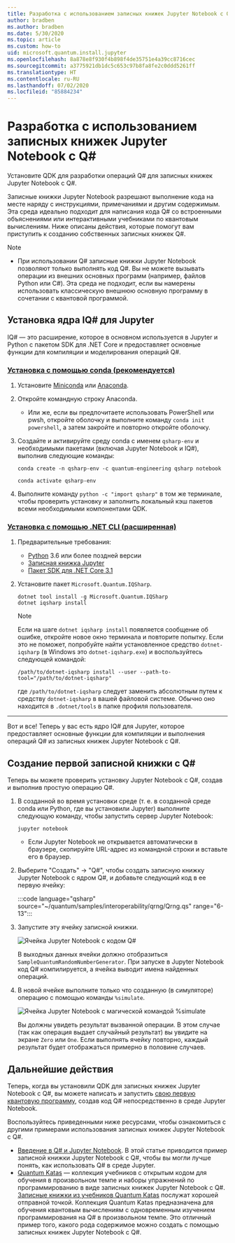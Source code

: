 ```yaml
---
title: Разработка с использованием записных книжек Jupyter Notebook с Q#
author: bradben
ms.author: bradben
ms.date: 5/30/2020
ms.topic: article
ms.custom: how-to
uid: microsoft.quantum.install.jupyter
ms.openlocfilehash: 8a878e8f930f4b898f4de35751e4a39cc8716cec
ms.sourcegitcommit: a3775921db1dc5c653c97b8fa8fe2c0ddd5261ff
ms.translationtype: HT
ms.contentlocale: ru-RU
ms.lasthandoff: 07/02/2020
ms.locfileid: "85884234"
---
```

# <a name="develop-with-q-jupyter-notebooks"></a>Разработка с использованием записных книжек Jupyter Notebook с Q#

Установите QDK для разработки операций Q# для записных книжек Jupyter Notebook с Q#.

Записные книжки Jupyter Notebook разрешают выполнение кода на месте наряду с инструкциями, примечаниями и другим содержимым. Эта среда идеально подходит для написания кода Q# со встроенными объяснениями или интерактивными учебниками по квантовым вычислениям. Ниже описаны действия, которые помогут вам приступить к созданию собственных записных книжек Q#.

> [!NOTE]
> * При использовании Q# записные книжки Jupyter Notebook позволяют только выполнять код Q#. Вы не можете вызывать операции из внешних основных программ (например, файлов Python или C#). Эта среда не подходит, если вы намерены использовать классическую внешнюю основную программу в сочетании с квантовой программой.

## <a name="install-the-iq-jupyter-kernel"></a>Установка ядра IQ# для Jupyter

IQ# — это расширение, которое в основном используется в Jupyter и Python с пакетом SDK для .NET Core и предоставляет основные функции для компиляции и моделирования операций Q#.

### <a name="install-using-conda-recommended"></a>[Установка с помощью conda (рекомендуется)](#tab/tabid-conda)

1. Установите [Miniconda](https://docs.conda.io/en/latest/miniconda.html) или [Anaconda](https://www.anaconda.com/products/individual#Downloads).

1. Откройте командную строку Anaconda.

   - Или же, если вы предпочитаете использовать PowerShell или pwsh, откройте оболочку и выполните команду `conda init powershell`, а затем закройте и повторно откройте оболочку.

1. Создайте и активируйте среду conda с именем `qsharp-env` и необходимыми пакетами (включая Jupyter Notebook и IQ#), выполнив следующие команды:

    ```
    conda create -n qsharp-env -c quantum-engineering qsharp notebook

    conda activate qsharp-env
    ```

1. Выполните команду `python -c "import qsharp"` в том же терминале, чтобы проверить установку и заполнить локальный кэш пакетов всеми необходимыми компонентами QDK.

### <a name="install-using-net-cli-advanced"></a>[Установка с помощью .NET CLI (расширенная)](#tab/tabid-dotnetcli)

1. Предварительные требования:

    - [Python](https://www.python.org/downloads/) 3.6 или более поздней версии
    - [Записная книжка Jupyter](https://jupyter.readthedocs.io/en/latest/install.html)
    - [Пакет SDK для .NET Core 3.1](https://dotnet.microsoft.com/download/dotnet-core/3.1)

1. Установите пакет `Microsoft.Quantum.IQSharp`.

    ```dotnetcli
    dotnet tool install -g Microsoft.Quantum.IQSharp
    dotnet iqsharp install
    ```

    > [!NOTE]
    > Если на шаге `dotnet iqsharp install` появляется сообщение об ошибке, откройте новое окно терминала и повторите попытку.
    > Если это не поможет, попробуйте найти установленное средство `dotnet-iqsharp` (в Windows это `dotnet-iqsharp.exe`) и воспользуйтесь следующей командой:
    > ```
    > /path/to/dotnet-iqsharp install --user --path-to-tool="/path/to/dotnet-iqsharp"
    > ```
    > где `/path/to/dotnet-iqsharp` следует заменить абсолютным путем к средству `dotnet-iqsharp` в вашей файловой системе.
    > Обычно оно находится в `.dotnet/tools` в папке профиля пользователя.
    
***

Вот и все! Теперь у вас есть ядро IQ# для Jupyter, которое предоставляет основные функции для компиляции и выполнения операций Q# из записных книжек Jupyter Notebook с Q#.

## <a name="create-your-first-q-notebook"></a>Создание первой записной книжки с Q#

Теперь вы можете проверить установку Jupyter Notebook с Q#, создав и выполнив простую операцию Q#.

1. В созданной во время установки среде (т. е. в созданной среде conda или Python, где вы установили Jupyter) выполните следующую команду, чтобы запустить сервер Jupyter Notebook:

    ```
    jupyter notebook
    ```

    - Если Jupyter Notebook не открывается автоматически в браузере, скопируйте URL-адрес из командной строки и вставьте его в браузер.

1. Выберите "Создать" → "Q#", чтобы создать записную книжку Jupyter Notebook с ядром Q#, и добавьте следующий код в ее первую ячейку:

    :::code language="qsharp" source="~/quantum/samples/interoperability/qrng/Qrng.qs" range="6-13":::

1. Запустите эту ячейку записной книжки.

    ![Ячейка Jupyter Notebook с кодом Q#](~/media/install-guide-jupyter.png)

    В выходных данных ячейки должно отобразиться `SampleQuantumRandomNumberGenerator`. При запуске в Jupyter Notebook код Q# компилируется, а ячейка выводит имена найденных операций.

1. В новой ячейке выполните только что созданную (в симуляторе) операцию с помощью команды `%simulate`.

    ![Ячейка Jupyter Notebook с магической командой %simulate](~/media/install-guide-jupyter-simulate.png)

    Вы должны увидеть результат вызванной операции. В этом случае (так как операция выдает случайный результат) вы увидите на экране `Zero` или `One`. Если выполнять ячейку повторно, каждый результат будет отображаться примерно в половине случаев.

## <a name="next-steps"></a>Дальнейшие действия

Теперь, когда вы установили QDK для записных книжек Jupyter Notebook c Q#, вы можете написать и запустить [свою первую квантовую программу](xref:microsoft.quantum.quickstarts.qrng), создав код Q# непосредственно в среде Jupyter Notebook.

Воспользуйтесь приведенными ниже ресурсами, чтобы ознакомиться с другими примерами использования записных книжек Jupyter Notebook с Q#.

- [Введение в Q# и Jupyter Notebook](https://docs.microsoft.com/samples/microsoft/quantum/intro-to-qsharp-jupyter/). В этой статье приводится пример записной книжки Jupyter Notebook с Q#, чтобы вы могли лучше понять, как использовать Q# в среде Jupyter.
- [Quantum Katas](xref:microsoft.quantum.overview.katas) — коллекция учебников с открытым кодом для обучения в произвольном темпе и наборы упражнений по программированию в виде записных книжек Jupyter Notebook с Q#. [Записные книжки из учебников Quantum Katas](https://github.com/microsoft/QuantumKatas#tutorial-topics) послужат хорошей отправной точкой. Коллекция Quantum Katas предназначена для обучения квантовым вычислениям с одновременным изучением программирования на Q# в произвольном темпе. Это отличный пример того, какого рода содержимое можно создать с помощью записных книжек Jupyter Notebook с Q#.
